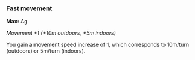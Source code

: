 
### Fast movement
**Max:** Ag

_Movement +1 (+10m outdoors, +5m indoors)_

You gain a movement speed increase of 1, which corresponds to 10m/turn (outdoors) or 5m/turn (indoors).

